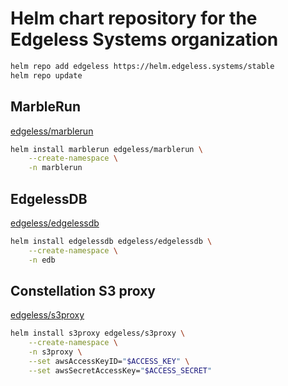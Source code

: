 # Helm chart repository for the Edgeless Systems organization

```sh
helm repo add edgeless https://helm.edgeless.systems/stable
helm repo update
```

## MarbleRun

[edgeless/marblerun](https://github.com/edgelesssys/marblerun/tree/master/charts)

```sh
helm install marblerun edgeless/marblerun \
    --create-namespace \
    -n marblerun
```

## EdgelessDB

[edgeless/edgelessdb](https://github.com/edgelesssys/edgelessdb/tree/main/charts)

```sh
helm install edgelessdb edgeless/edgelessdb \
    --create-namespace \
    -n edb
```

## Constellation S3 proxy

[edgeless/s3proxy](https://github.com/edgelesssys/constellation/tree/main/s3proxy/deploy/s3proxy)

```sh
helm install s3proxy edgeless/s3proxy \
    --create-namespace \
    -n s3proxy \
    --set awsAccessKeyID="$ACCESS_KEY" \
    --set awsSecretAccessKey="$ACCESS_SECRET"
```

